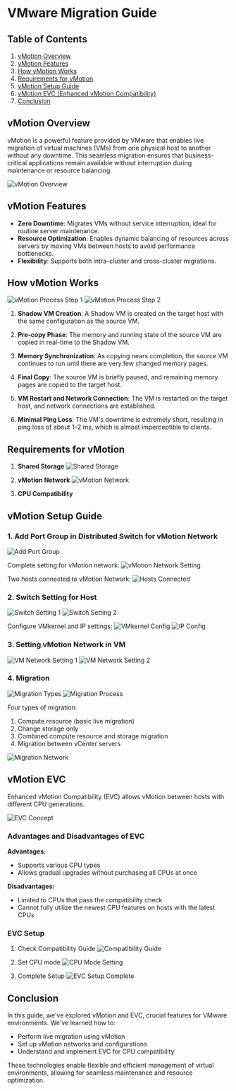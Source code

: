 # VMware Migration Guide

## Table of Contents
1. [vMotion Overview](#vmotion-overview)
2. [vMotion Features](#vmotion-features)
3. [How vMotion Works](#how-vmotion-works)
4. [Requirements for vMotion](#requirements-for-vmotion)
5. [vMotion Setup Guide](#vmotion-setup-guide)
6. [vMotion EVC (Enhanced vMotion Compatibility)](#vmotion-evc)
7. [Conclusion](#conclusion)

## vMotion Overview

vMotion is a powerful feature provided by VMware that enables live migration of virtual machines (VMs) from one physical host to another without any downtime. This seamless migration ensures that business-critical applications remain available without interruption during maintenance or resource balancing.

![vMotion Overview](https://github.com/user-attachments/assets/de5965b5-1a57-4c1f-96de-ee893bd35b7f)

## vMotion Features

- **Zero Downtime**: Migrates VMs without service interruption, ideal for routine server maintenance.
- **Resource Optimization**: Enables dynamic balancing of resources across servers by moving VMs between hosts to avoid performance bottlenecks.
- **Flexibility**: Supports both intra-cluster and cross-cluster migrations.

## How vMotion Works

![vMotion Process Step 1](https://github.com/user-attachments/assets/f10986d7-d9bc-4a00-a3a6-cfac912eb0e4)
![vMotion Process Step 2](https://github.com/user-attachments/assets/5b948895-7fc0-4257-9365-a516b9036213)

1. **Shadow VM Creation**: A Shadow VM is created on the target host with the same configuration as the source VM.

2. **Pre-copy Phase**: The memory and running state of the source VM are copied in real-time to the Shadow VM.

3. **Memory Synchronization**: As copying nears completion, the source VM continues to run until there are very few changed memory pages.

4. **Final Copy**: The source VM is briefly paused, and remaining memory pages are copied to the target host.

5. **VM Restart and Network Connection**: The VM is restarted on the target host, and network connections are established.

6. **Minimal Ping Loss**: The VM's downtime is extremely short, resulting in ping loss of about 1–2 ms, which is almost imperceptible to clients.

## Requirements for vMotion

1. **Shared Storage**
   ![Shared Storage](https://github.com/user-attachments/assets/2fc25992-5ff8-4c9f-bd8c-c41702b47114)

2. **vMotion Network**
   ![vMotion Network](https://github.com/user-attachments/assets/90347402-24ad-4880-8f0f-7c0a087f70a6)

3. **CPU Compatibility**

## vMotion Setup Guide

### 1. Add Port Group in Distributed Switch for vMotion Network

![Add Port Group](https://github.com/user-attachments/assets/6306f9e4-7d7a-4ff7-84e0-2f3f92063396)

Complete setting for vMotion network:
![vMotion Network Setting](https://github.com/user-attachments/assets/cda3a7af-00af-45cf-b8d9-d9eeacd519d8)

Two hosts connected to vMotion Network:
![Hosts Connected](https://github.com/user-attachments/assets/8a486a03-04b9-464e-a47d-20b7ae5e8534)

### 2. Switch Setting for Host

![Switch Setting 1](https://github.com/user-attachments/assets/653368f7-f771-4ed8-a2ad-3349e709493c)
![Switch Setting 2](https://github.com/user-attachments/assets/b2540ce5-0cbc-4ed3-9430-616f9da49021)

Configure VMkernel and IP settings:
![VMkernel Config](https://github.com/user-attachments/assets/ebd98deb-41fe-4156-bff6-8998049f6911)
![IP Config](https://github.com/user-attachments/assets/3d9ca4e3-4c7b-45fb-a88a-ed86a084ab0a)

### 3. Setting vMotion Network in VM

![VM Network Setting 1](https://github.com/user-attachments/assets/5f4c5f16-c9f5-4167-ac4f-61abe65ca5f0)
![VM Network Setting 2](https://github.com/user-attachments/assets/647d56a9-438d-4d69-962f-073460dac587)

### 4. Migration

![Migration Types](https://github.com/user-attachments/assets/d825a87d-69ef-4997-a62e-ea818152dfb3)
![Migration Process](https://github.com/user-attachments/assets/bdcaf736-f6ca-40d1-99a7-2710bf01727c)

Four types of migration:
1. Compute resource (basic live migration)
2. Change storage only
3. Combined compute resource and storage migration
4. Migration between vCenter servers

![Migration Network](https://github.com/user-attachments/assets/43c0aa02-ffec-42fe-ab28-afb8a8ace99c)

## vMotion EVC

Enhanced vMotion Compatibility (EVC) allows vMotion between hosts with different CPU generations.

![EVC Concept](https://github.com/user-attachments/assets/b346d2e6-0296-4bf6-b8d8-3ecfe1f54186)

### Advantages and Disadvantages of EVC

**Advantages:**
- Supports various CPU types
- Allows gradual upgrades without purchasing all CPUs at once

**Disadvantages:**
- Limited to CPUs that pass the compatibility check
- Cannot fully utilize the newest CPU features on hosts with the latest CPUs

### EVC Setup

1. Check Compatibility Guide
   ![Compatibility Guide](https://github.com/user-attachments/assets/9c6db450-d2cc-4c9f-8fe8-61cd05477031)

2. Set CPU mode
   ![CPU Mode Setting](https://github.com/user-attachments/assets/79a4798c-901b-4030-a088-db30bbf7054c)

3. Complete Setup
   ![EVC Setup Complete](https://github.com/user-attachments/assets/f192b94b-ff96-4372-9d6a-82ac0bf5d26c)

## Conclusion

In this guide, we've explored vMotion and EVC, crucial features for VMware environments. We've learned how to:

- Perform live migration using vMotion
- Set up vMotion networks and configurations
- Understand and implement EVC for CPU compatibility

These technologies enable flexible and efficient management of virtual environments, allowing for seamless maintenance and resource optimization.
